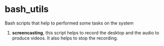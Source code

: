 # bash_utils
Bash scripts that help to performed some tasks on the system

1. **screencasting**, this script helps to record the desktop and the audio to produce videos. It also helps to stop the recording.
